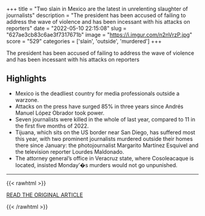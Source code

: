 +++
title = "Two slain in Mexico are the latest in unrelenting slaughter of journalists"
description = "The president has been accused of failing to address the wave of violence and has been incessant with his attacks on reporters"
date = "2022-05-10 22:15:08"
slug = "627ae3cb83c6ae3f7317671b"
image = "https://i.imgur.com/n2nVrzP.jpg"
score = "529"
categories = ['slain', 'outside', 'murdered']
+++

The president has been accused of failing to address the wave of violence and has been incessant with his attacks on reporters

## Highlights

- Mexico is the deadliest country for media professionals outside a warzone.
- Attacks on the press have surged 85% in three years since Andrés Manuel López Obrador took power.
- Seven journalists were killed in the whole of last year, compared to 11 in the first five months of 2022.
- Tijuana, which sits on the US border near San Diego, has suffered most this year, with two prominent journalists murdered outside their homes there since January: the photojournalist Margarito Martínez Esquivel and the television reporter Lourdes Maldonado.
- The attorney general’s office in Veracruz state, where Cosoleacaque is located, insisted Monday’�s murders would not go unpunished.

---

{{< rawhtml >}}
  <p class="article-category">
    <a target="_blank" href="https://www.theguardian.com/world/2022/may/09/mexico-journalists-killed-slaughter-amlo">READ THE ORIGINAL ARTICLE</a>
  </p>
{{< /rawhtml >}}
